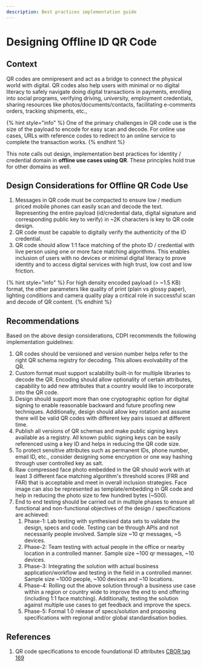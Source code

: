```yaml
---
description: Best practices implementation guide
---
```


# Designing Offline ID QR Code

## Context

QR codes are omnipresent and act as a bridge to connect the physical world with digital. QR codes also help users with minimal or no digital literacy to safely navigate doing digital transactions in payments, enrolling into social programs, verifying driving, university, employment credentials, sharing resources like photos/documents/contacts, facilitating e-comments orders, tracking shipments, etc.,

{% hint style="info" %}
One of the primary challenges in QR code use is the size of the payload to encode for easy scan and decode. For online use cases, URLs with reference codes to redirect to an online service to complete the transaction works.
{% endhint %}

This note calls out design, implementation best practices for identity / credential domain in **offline use cases using QR**. These principles hold true for other domains as well.

## Design Considerations for Offline QR Code Use

1. Messages in QR code must be compacted to ensure low / medium priced mobile phones can easily scan and decode the text. Representing the entire payload (id/credential data, digital signature and corresponding public key to verify) in \~2K characters is key to QR code design.&#x20;
2. QR code must be capable to digitally verify the authenticity of the ID credential.
3. QR code should allow 1:1 face matching of the photo ID / credential with live person using one or more face matching algorithms. This enables inclusion of  users with no devices or minimal digital literacy to prove identity and to access digital services with high trust, low cost and low friction.

{% hint style="info" %}
For high density encoded payload (> \~1.5 KB) format, the other parameters like quality of print (plain vs glossy paper), lighting conditions and camera quality play a critical role in successful scan and decode of QR content.&#x20;
{% endhint %}

## Recommendations

Based on the above design considerations, CDPI recommends the following implementation guidelines:

1. QR codes should be versioned and version number helps refer to the right QR schema registry for decoding. This allows evolvability of the QR.
2. Custom format must  support scalability built-in for multiple libraries to decode the QR. Encoding should allow optionality of certain attributes, capability to add new attributes that a country would like to incorporate into the QR code.&#x20;
3. Design should support more than one cryptographic option for digital signing to enable reasonable backward and future proofing new techniques. Additionally, design should allow key rotation and assume there will be valid QR codes with different key pairs issued at different time.
4. Publish all versions of QR schemas and make public signing keys available as a registry. All known public signing keys can be easily referenced using a key ID and helps in reducing the QR code size.
5. To protect sensitive attributes such as permanent IDs, phone number, email ID, etc., consider designing some encryption or one way hashing through user controlled key as salt.
6. Raw compressed face photo embedded in the QR should work with at least 3 different face matching algorithm's threshold scores (FRR and FAR) that is acceptable and meet in overall inclusion strategies. Face image can also be represented as template/embedding in QR code and help in reducing the photo size to few hundred bytes (\~500).
7. End to end testing should be carried out in multiple phases to ensure all functional and non-functional objectives of the design / specifications are achieved:&#x20;
   1. Phase-1: Lab testing with synthesised data sets to validate the design, specs and code. Testing can be through APIs and not necessarily people involved. Sample size \~10 qr messages, \~5 devices.
   2. Phase-2: Team testing with actual people in the office or nearby location in a controlled manner. Sample size \~100 qr messages, \~10 devices.
   3. Phase-3: Integrating the solution with actual business application/workflow and testing in the field in a controlled manner. Sample size \~1000 people, \~100 devices and \~10 locations.
   4. Phase-4: Rolling out the above solution through a business use case within a region or country wide to improve the end to end offering (including 1:1 face matching). Additionally, testing the solution against multiple use cases to get feedback and improve the specs.
   5. Phase-5: Formal 1.0 release of specs/solution and proposing specifications with  regional and/or global standardisation bodies.

## References

1. QR code specifications to encode foundational ID attributes [CBOR tag 169](https://docs.mosip.io/1.2.0/overview/standards-and-specifications/169-qr-code-specification)&#x20;
